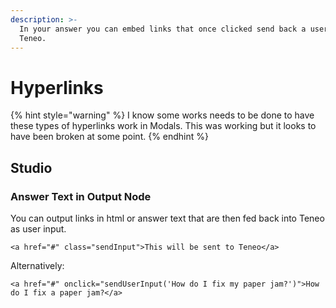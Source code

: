 ```yaml
---
description: >-
  In your answer you can embed links that once clicked send back a user input to
  Teneo.
---
```


# Hyperlinks

{% hint style="warning" %}
I know some works needs to be done to have these types of hyperlinks work in Modals. This was working but it looks to have been broken at some point. 
{% endhint %}

## Studio

### Answer Text in Output Node

You can output links in html or answer text that are then fed back into Teneo as user input.

```markup
<a href="#" class="sendInput">This will be sent to Teneo</a>
```

Alternatively:

```markup
<a href="#" onclick="sendUserInput('How do I fix my paper jam?')">How do I fix a paper jam?</a>
```

